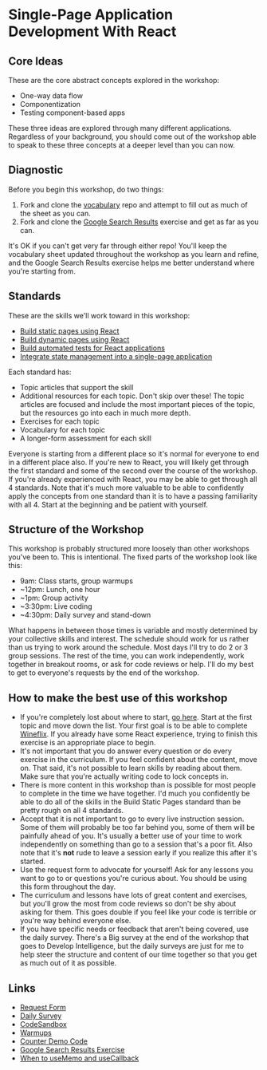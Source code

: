# Single-Page Application Development With React

## Core Ideas

These are the core abstract concepts explored in the workshop:

* One-way data flow
* Componentization
* Testing component-based apps

These three ideas are explored through many different applications. Regardless of your background, you should come out of the workshop able to speak to these three concepts at a deeper level than you can now.

## Diagnostic

Before you begin this workshop, do two things:

1. Fork and clone the [vocabulary](https://github.com/sikaeducation/react-testing-vocabulary) repo and attempt to fill out as much of the sheet as you can.
2. Fork and clone the [Google Search Results](https://github.com/sikaeducation/google-search-results-react) exercise and get as far as you can.

It's OK if you can't get very far through either repo! You'll keep the vocabulary sheet updated throughout the workshop as you learn and refine, and the Google Search Results exercise helps me better understand where you're starting from.

## Standards

These are the skills we'll work toward in this workshop:

* [Build static pages using React](standards/build-static-pages-react)
* [Build dynamic pages using React](standards/build-dynamic-pages-react)
* [Build automated tests for React applications](standards/build-tests-react)
* [Integrate state management into a single-page application](standards/integrate-state-management-react)

Each standard has:

* Topic articles that support the skill
* Additional resources for each topic. Don't skip over these! The topic articles are focused and include the most important pieces of the topic, but the resources go into each in much more depth.
* Exercises for each topic
* Vocabulary for each topic
* A longer-form assessment for each skill

Everyone is starting from a different place so it's normal for everyone to end in a different place also. If you're new to React, you will likely get through the first standard and some of the second over the course of the workshop. If you're already experienced with React, you may be able to get through all 4 standards. Note that it's much more valuable to be able to confidently apply the concepts from one standard than it is to have a passing familiarity with all 4. Start at the beginning and be patient with yourself.

## Structure of the Workshop

This workshop is probably structured more loosely than other workshops you've been to. This is intentional. The fixed parts of the workshop look like this:

* 9am: Class starts, group warmups
* ~12pm: Lunch, one hour
* ~1pm: Group activity
* ~3:30pm: Live coding
* ~4:30pm: Daily survey and stand-down

What happens in between those times is variable and mostly determined by your collective skills and interest. The schedule should work for us rather than us trying to work around the schedule. Most days I'll try to do 2 or 3 group sessions. The rest of the time, you can work independently, work together in breakout rooms, or ask for code reviews or help. I'll do my best to get to everyone's requests by the end of the workshop.

## How to make the best use of this workshop

* If you're completely lost about where to start, [go here](standards/build-static-pages-react). Start at the first topic and move down the list. Your first goal is to be able to complete [Wineflix](https://github.com/sikaeducation/wineflix-react). If you already have some React experience, trying to finish this exercise is an appropriate place to begin.
* It's not important that you do answer every question or do every exercise in the curriculum. If you feel confident about the content, move on. That said, it's not possible to learn skills by reading about them. Make sure that you're actually writing code to lock concepts in.
* There is more content in this workshop than is possible for most people to complete in the time we have together. I'd much you confidently be able to do all of the skills in the Build Static Pages standard than be pretty rough on all 4 standards.
* Accept that it is not important to go to every live instruction session. Some of them will probably be too far behind you, some of them will be painfully ahead of you. It's usually a better use of your time to work independently on something than go to a session that's a poor fit. Also note that it's **not** rude to leave a session early if you realize this after it's started.
* Use the request form to advocate for yourself! Ask for any lessons you want to go to or questions you're curious about. You should be using this form throughout the day.
* The curriculum and lessons have lots of great content and exercises, but you'll grow the most from code reviews so don't be shy about asking for them. This goes double if you feel like your code is terrible or you're way behind everyone else.
* If you have specific needs or feedback that aren't being covered, use the daily survey. There's a Big survey at the end of the workshop that goes to Develop Intelligence, but the daily surveys are just for me to help steer the structure and content of our time together so that you get as much out of it as possible.

## Links

* [Request Form](https://forms.gle/zBh6PgQoyZor2Dfu7)
* [Daily Survey](https://forms.gle/c9wdi9Yg1WtE4YTK8)
* [CodeSandbox](https://codesandbox.io)
* [Warmups](https://github.com/sikaeducation/november-warmups)
* [Counter Demo Code](https://github.com/kylecoberly/react-counter-nimble-demo)
* [Google Search Results Exercise](https://github.com/sikaeducation/google-search-results-react)
* [When to useMemo and useCallback](https://kentcdodds.com/blog/usememo-and-usecallback)
